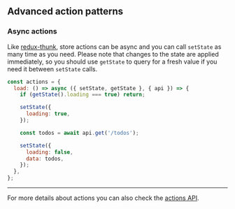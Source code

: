 ## Advanced action patterns

### Async actions

Like [redux-thunk](https://github.com/reduxjs/redux-thunk), store actions can be async and you can call `setState` as many time as you need. Please note that changes to the state are applied immediately, so you should use `getState` to query for a fresh value if you need it between `setState` calls.

```js
const actions = {
  load: () => async ({ setState, getState }, { api }) => {
    if (getState().loading === true) return;

    setState({
      loading: true,
    });

    const todos = await api.get('/todos');

    setState({
      loading: false,
      data: todos,
    });
  },
};
```

---

For more details about actions you can also check the [actions API](../api/actions.md).
